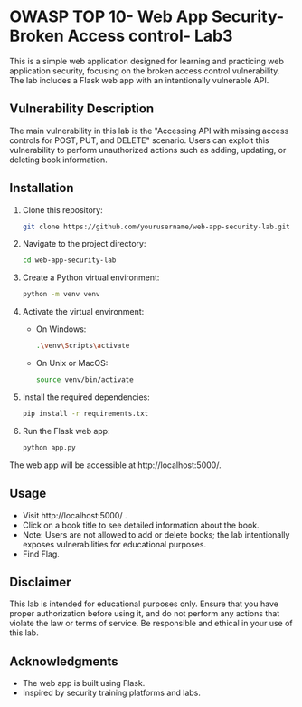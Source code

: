 # OWASP TOP 10- Web App Security- Broken Access control- Lab3

This is a simple web application designed for learning and practicing web application security, focusing on the broken access control vulnerability. The lab includes a Flask web app with an intentionally vulnerable API.

## Vulnerability Description

The main vulnerability in this lab is the "Accessing API with missing access controls for POST, PUT, and DELETE" scenario. Users can exploit this vulnerability to perform unauthorized actions such as adding, updating, or deleting book information.

## Installation

1. Clone this repository:

    ```bash
    git clone https://github.com/yourusername/web-app-security-lab.git
    ```

2. Navigate to the project directory:

    ```bash
    cd web-app-security-lab
    ```

3. Create a Python virtual environment:

    ```bash
    python -m venv venv
    ```

4. Activate the virtual environment:

    - On Windows:

        ```bash
        .\venv\Scripts\activate
        ```

    - On Unix or MacOS:

        ```bash
        source venv/bin/activate
        ```

5. Install the required dependencies:

    ```bash
    pip install -r requirements.txt
    ```

6. Run the Flask web app:

    ```bash
    python app.py
    ```

The web app will be accessible at http://localhost:5000/.

## Usage

- Visit http://localhost:5000/ .
- Click on a book title to see detailed information about the book.
- Note: Users are not allowed to add or delete books; the lab intentionally exposes vulnerabilities for educational purposes.
- Find Flag.

## Disclaimer

This lab is intended for educational purposes only. Ensure that you have proper authorization before using it, and do not perform any actions that violate the law or terms of service. Be responsible and ethical in your use of this lab.

## Acknowledgments

- The web app is built using Flask.
- Inspired by security training platforms and labs.
